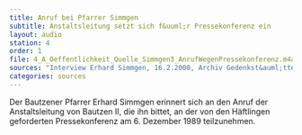 ```yaml
---
title: Anruf bei Pfarrer Simmgen
subtitle: Anstaltsleitung setzt sich f&uuml;r Pressekonferenz ein
layout: audio
station: 4
order: 1
file: 4_A_Oeffentlichkeit_Quelle_Simmgen3_AnrufWegenPressekonferenz.m4a
sources: "Interview Erhard Simmgen, 16.2.2000, Archiv Gedenkst&auml;tte Bautzen"
categories: sources
---
```

Der Bautzener Pfarrer Erhard Simmgen erinnert sich an den Anruf der Anstaltsleitung von Bautzen II, die ihn bittet, an der von den H&auml;ftlingen geforderten Pressekonferenz am 6. Dezember 1989 teilzunehmen.
